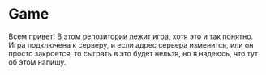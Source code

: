 # Game
Всем привет! В этом репозитории лежит игра, хотя это и так понятно. 
Игра подключена к серверу, и если адрес сервера изменится, или он просто закроется, то сыграть в это будет нельзя, но я надеюсь, что тут об этом напишу.
